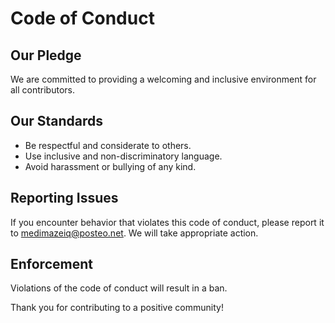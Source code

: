 # Code of Conduct

## Our Pledge

We are committed to providing a welcoming and inclusive environment for all contributors.

## Our Standards

- Be respectful and considerate to others.
- Use inclusive and non-discriminatory language.
- Avoid harassment or bullying of any kind.

## Reporting Issues

If you encounter behavior that violates this code of conduct, please report it to [medimazeiq@posteo.net](mailto:medimazeiq@posteo.net). We will take appropriate action.

## Enforcement

Violations of the code of conduct will result in a ban.

Thank you for contributing to a positive community!